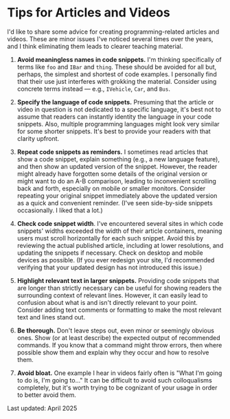 # Tips for Articles and Videos

I'd like to share some advice for creating programming-related articles and videos. These are minor issues I've noticed several times over the years, and I think eliminating them leads to clearer teaching material.

1. **Avoid meaningless names in code snippets.** I'm thinking specifically of terms like `foo` and `IBar` and `thing`. These should be avoided for all but, perhaps, the simplest and shortest of code examples. I personally find that their use just interferes with grokking the material. Consider using concrete terms instead — e.g., `IVehicle`, `Car`, and `Bus`.

1. **Specify the language of code snippets.** Presuming that the article or video in question is not dedicated to a specific language, it's best not to assume that readers can instantly identity the language in your code snippets. Also, multiple programming languages might look very similar for some shorter snippets. It's best to provide your readers with that clarity upfront.

1. **Repeat code snippets as reminders.** I sometimes read articles that show a code snippet, explain something (e.g., a new language feature), and then show an updated version of the snippet. However, the reader might already have forgotten some details of the original version or might want to do an A-B comparison, leading to inconvenient scrolling back and forth, especially on mobile or smaller monitors. Consider repeating your original snippet immediately above the updated version as a quick and convenient reminder. (I've seen side-by-side snippets occasionally. I liked that a lot.)

1. **Check code snippet width**. I've encountered several sites in which code snippets' widths exceeded the width of their article containers, meaning users must scroll horizontally for each such snippet. Avoid this by reviewing the actual published article, including at lower resolutions, and updating the snippets if necessary. Check on desktop and mobile devices as possible. (If you ever redesign your site, I'd recommended verifying that your updated design has not introduced this issue.)

1. **Highlight relevant text in larger snippets.** Providing code snippets that are longer than strictly necessary can be useful for showing readers the surrounding context of relevant lines. However, it can easily lead to confusion about what is and isn't directly relevant to your point. Consider adding text comments or formatting to make the most relevant text and lines stand out.

1. **Be thorough.** Don't leave steps out, even minor or seemingly obvious ones. Show (or at least describe) the expected output of recommended commands. If you know that a command might throw errors, then where possible show them and explain why they occur and how to resolve them.

1. **Avoid bloat.** One example I hear in videos fairly often is "What I'm going to do is, I'm going to..." It can be difficult to avoid such colloqualisms completely, but it's worth trying to be cognizant of your usage in order to better avoid them.

Last updated: April 2025
